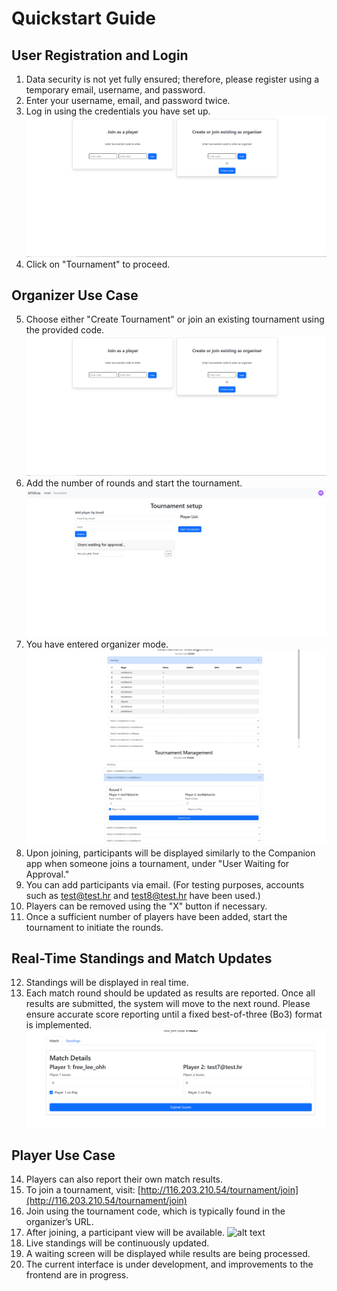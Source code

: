 # Quickstart Guide

## User Registration and Login

1. Data security is not yet fully ensured; therefore, please register using a temporary email, username, and password.
2. Enter your username, email, and password twice.
3. Log in using the credentials you have set up.
![alt text](public/image.png)
4. Click on "Tournament" to proceed.

## Organizer Use Case

5. Choose either "Create Tournament" or join an existing tournament using the provided code.
![alt text](public/image-1.png)
6. Add the number of rounds and start the tournament.
![alt text](public/image-2.png)
7. You have entered organizer mode.
![alt text](public/image-3.png)
8. Upon joining, participants will be displayed similarly to the Companion app when someone joins a tournament, under "User Waiting for Approval."
9. You can add participants via email. (For testing purposes, accounts such as [test@test.hr](mailto:test@test.hr) and [test8@test.hr](mailto:test8@test.hr) have been used.)
10. Players can be removed using the "X" button if necessary.
11. Once a sufficient number of players have been added, start the tournament to initiate the rounds.

## Real-Time Standings and Match Updates

12. Standings will be displayed in real time.
13. Each match round should be updated as results are reported. Once all results are submitted, the system will move to the next round. Please ensure accurate score reporting until a fixed best-of-three (Bo3) format is implemented.
![alt text](public/image-4.png)

## Player Use Case

14. Players can also report their own match results.
15. To join a tournament, visit: [http://116.203.210.54/tournament/join](http://116.203.210.54/tournament/join)
16. Join using the tournament code, which is typically found in the organizer’s URL.
17. After joining, a participant view will be available.
![alt text](public/image-5.png)
18. Live standings will be continuously updated.
19. A waiting screen will be displayed while results are being processed.
20. The current interface is under development, and improvements to the frontend are in progress.


